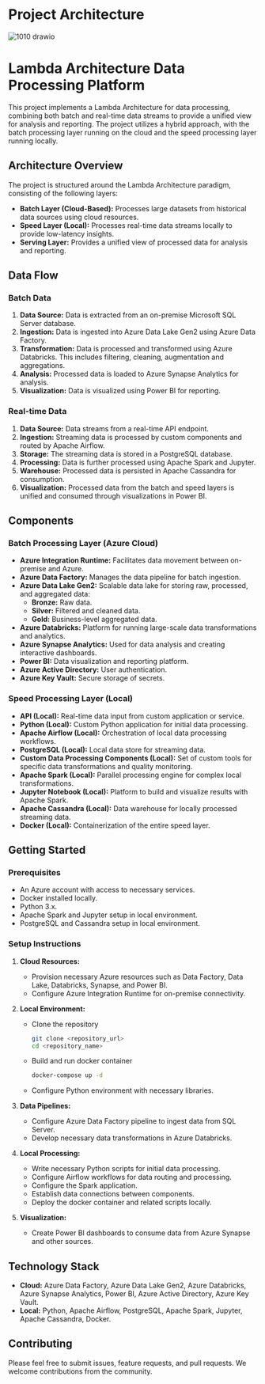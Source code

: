 # Project Architecture
![1010 drawio](https://github.com/user-attachments/assets/f221d5df-98ed-4a5a-8574-845b188cd23c)

# Lambda Architecture Data Processing Platform

This project implements a Lambda Architecture for data processing, combining both batch and real-time data streams to provide a unified view for analysis and reporting. The project utilizes a hybrid approach, with the batch processing layer running on the cloud and the speed processing layer running locally.

## Architecture Overview

The project is structured around the Lambda Architecture paradigm, consisting of the following layers:

*   **Batch Layer (Cloud-Based):** Processes large datasets from historical data sources using cloud resources.
*   **Speed Layer (Local):** Processes real-time data streams locally to provide low-latency insights.
*   **Serving Layer:** Provides a unified view of processed data for analysis and reporting.

## Data Flow

### Batch Data

1.  **Data Source:** Data is extracted from an on-premise Microsoft SQL Server database.
2.  **Ingestion:** Data is ingested into Azure Data Lake Gen2 using Azure Data Factory.
3.  **Transformation:** Data is processed and transformed using Azure Databricks. This includes filtering, cleaning, augmentation and aggregations.
4.  **Analysis:** Processed data is loaded to Azure Synapse Analytics for analysis.
5.  **Visualization:** Data is visualized using Power BI for reporting.

### Real-time Data

1.  **Data Source:** Data streams from a real-time API endpoint.
2.  **Ingestion:** Streaming data is processed by custom components and routed by Apache Airflow.
3.  **Storage:** The streaming data is stored in a PostgreSQL database.
4.  **Processing:** Data is further processed using Apache Spark and Jupyter.
5.  **Warehouse:** Processed data is persisted in Apache Cassandra for consumption.
6.  **Visualization:** Processed data from the batch and speed layers is unified and consumed through visualizations in Power BI.

## Components

### Batch Processing Layer (Azure Cloud)

*   **Azure Integration Runtime:** Facilitates data movement between on-premise and Azure.
*   **Azure Data Factory:** Manages the data pipeline for batch ingestion.
*   **Azure Data Lake Gen2:** Scalable data lake for storing raw, processed, and aggregated data:
    *   **Bronze:** Raw data.
    *   **Silver:** Filtered and cleaned data.
    *   **Gold:** Business-level aggregated data.
*   **Azure Databricks:** Platform for running large-scale data transformations and analytics.
*   **Azure Synapse Analytics:** Used for data analysis and creating interactive dashboards.
*   **Power BI:** Data visualization and reporting platform.
*   **Azure Active Directory:** User authentication.
*   **Azure Key Vault:** Secure storage of secrets.

### Speed Processing Layer (Local)

*   **API (Local):** Real-time data input from custom application or service.
*   **Python (Local):** Custom Python application for initial data processing.
*   **Apache Airflow (Local):** Orchestration of local data processing workflows.
*   **PostgreSQL (Local):** Local data store for streaming data.
*   **Custom Data Processing Components (Local):** Set of custom tools for specific data transformations and quality monitoring.
*   **Apache Spark (Local):** Parallel processing engine for complex local transformations.
*   **Jupyter Notebook (Local):** Platform to build and visualize results with Apache Spark.
*   **Apache Cassandra (Local):** Data warehouse for locally processed streaming data.
*   **Docker (Local):** Containerization of the entire speed layer.

## Getting Started

### Prerequisites

*   An Azure account with access to necessary services.
*   Docker installed locally.
*   Python 3.x.
*   Apache Spark and Jupyter setup in local environment.
*   PostgreSQL and Cassandra setup in local environment.

### Setup Instructions

1.  **Cloud Resources:**
    *   Provision necessary Azure resources such as Data Factory, Data Lake, Databricks, Synapse, and Power BI.
    *   Configure Azure Integration Runtime for on-premise connectivity.

2.  **Local Environment:**
    *   Clone the repository
        ```bash
        git clone <repository_url>
        cd <repository_name>
        ```
    *   Build and run docker container
        ```bash
        docker-compose up -d
        ```
    *   Configure Python environment with necessary libraries.

3.  **Data Pipelines:**
    *   Configure Azure Data Factory pipeline to ingest data from SQL Server.
    *   Develop necessary data transformations in Azure Databricks.

4.  **Local Processing:**
    *   Write necessary Python scripts for initial data processing.
    *   Configure Airflow workflows for data routing and processing.
    *   Configure the Spark application.
    *   Establish data connections between components.
    *   Deploy the docker container and related scripts locally.

5.  **Visualization:**
    *   Create Power BI dashboards to consume data from Azure Synapse and other sources.

## Technology Stack

*   **Cloud:** Azure Data Factory, Azure Data Lake Gen2, Azure Databricks, Azure Synapse Analytics, Power BI, Azure Active Directory, Azure Key Vault.
*   **Local:** Python, Apache Airflow, PostgreSQL, Apache Spark, Jupyter, Apache Cassandra, Docker.

## Contributing

Please feel free to submit issues, feature requests, and pull requests. We welcome contributions from the community.
